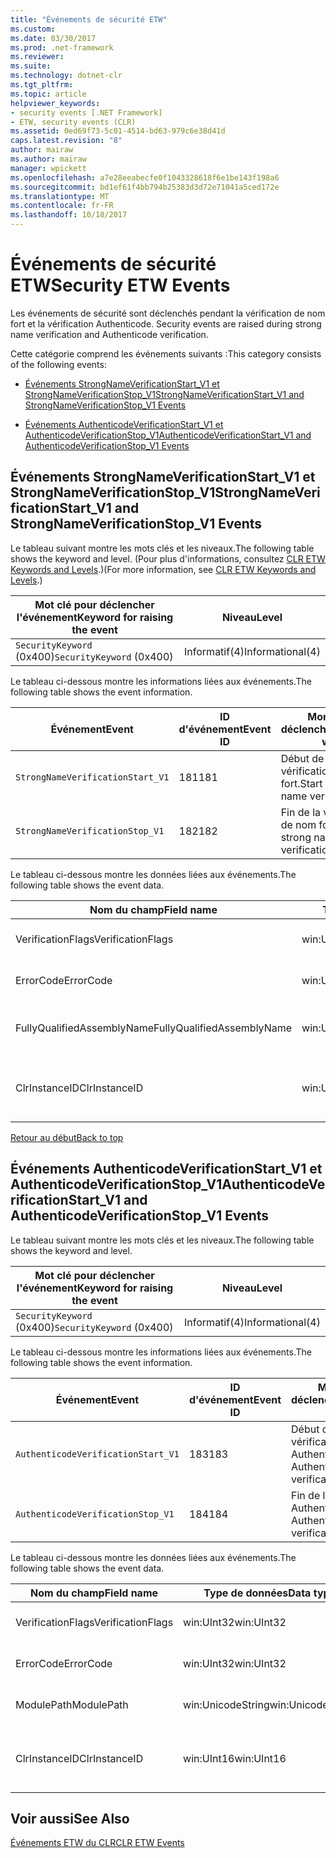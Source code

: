 ```yaml
---
title: "Événements de sécurité ETW"
ms.custom: 
ms.date: 03/30/2017
ms.prod: .net-framework
ms.reviewer: 
ms.suite: 
ms.technology: dotnet-clr
ms.tgt_pltfrm: 
ms.topic: article
helpviewer_keywords:
- security events [.NET Framework]
- ETW, security events (CLR)
ms.assetid: 0ed69f73-5c01-4514-bd63-979c6e38d41d
caps.latest.revision: "8"
author: mairaw
ms.author: mairaw
manager: wpickett
ms.openlocfilehash: a7e28eeabecfe0f1043328618f6e1be143f198a6
ms.sourcegitcommit: bd1ef61f4bb794b25383d3d72e71041a5ced172e
ms.translationtype: MT
ms.contentlocale: fr-FR
ms.lasthandoff: 10/18/2017
---
```

# <a name="security-etw-events"></a><span data-ttu-id="0375d-102">Événements de sécurité ETW</span><span class="sxs-lookup"><span data-stu-id="0375d-102">Security ETW Events</span></span>
<span data-ttu-id="0375d-103"><a name="top"></a> Les événements de sécurité sont déclenchés pendant la vérification de nom fort et la vérification Authenticode.</span><span class="sxs-lookup"><span data-stu-id="0375d-103"><a name="top"></a> Security events are raised during strong name verification and Authenticode verification.</span></span>  
  
 <span data-ttu-id="0375d-104">Cette catégorie comprend les événements suivants :</span><span class="sxs-lookup"><span data-stu-id="0375d-104">This category consists of the following events:</span></span>  
  
-   [<span data-ttu-id="0375d-105">Événements StrongNameVerificationStart_V1 et StrongNameVerificationStop_V1</span><span class="sxs-lookup"><span data-stu-id="0375d-105">StrongNameVerificationStart_V1 and StrongNameVerificationStop_V1 Events</span></span>](#strongnameverificationstart_v1_and_strongnameverificationstop_v1_events)  
  
-   [<span data-ttu-id="0375d-106">Événements AuthenticodeVerificationStart_V1 et AuthenticodeVerificationStop_V1</span><span class="sxs-lookup"><span data-stu-id="0375d-106">AuthenticodeVerificationStart_V1 and AuthenticodeVerificationStop_V1 Events</span></span>](#authenticodeverificationstart_v1_and_authenticodeverificationstop_v1_events)  
  
<a name="strongnameverificationstart_v1_and_strongnameverificationstop_v1_events"></a>   
## <a name="strongnameverificationstartv1-and-strongnameverificationstopv1-events"></a><span data-ttu-id="0375d-107">Événements StrongNameVerificationStart_V1 et StrongNameVerificationStop_V1</span><span class="sxs-lookup"><span data-stu-id="0375d-107">StrongNameVerificationStart_V1 and StrongNameVerificationStop_V1 Events</span></span>  
 <span data-ttu-id="0375d-108">Le tableau suivant montre les mots clés et les niveaux.</span><span class="sxs-lookup"><span data-stu-id="0375d-108">The following table shows the keyword and level.</span></span> <span data-ttu-id="0375d-109">(Pour plus d'informations, consultez [CLR ETW Keywords and Levels](../../../docs/framework/performance/clr-etw-keywords-and-levels.md).)</span><span class="sxs-lookup"><span data-stu-id="0375d-109">(For more information, see [CLR ETW Keywords and Levels](../../../docs/framework/performance/clr-etw-keywords-and-levels.md).)</span></span>  
  
|<span data-ttu-id="0375d-110">Mot clé pour déclencher l'événement</span><span class="sxs-lookup"><span data-stu-id="0375d-110">Keyword for raising the event</span></span>|<span data-ttu-id="0375d-111">Niveau</span><span class="sxs-lookup"><span data-stu-id="0375d-111">Level</span></span>|  
|-----------------------------------|-----------|  
|<span data-ttu-id="0375d-112">`SecurityKeyword` (0x400)</span><span class="sxs-lookup"><span data-stu-id="0375d-112">`SecurityKeyword` (0x400)</span></span>|<span data-ttu-id="0375d-113">Informatif(4)</span><span class="sxs-lookup"><span data-stu-id="0375d-113">Informational(4)</span></span>|  
  
 <span data-ttu-id="0375d-114">Le tableau ci-dessous montre les informations liées aux événements.</span><span class="sxs-lookup"><span data-stu-id="0375d-114">The following table shows the event information.</span></span>  
  
|<span data-ttu-id="0375d-115">Événement</span><span class="sxs-lookup"><span data-stu-id="0375d-115">Event</span></span>|<span data-ttu-id="0375d-116">ID d'événement</span><span class="sxs-lookup"><span data-stu-id="0375d-116">Event ID</span></span>|<span data-ttu-id="0375d-117">Moment du déclenchement</span><span class="sxs-lookup"><span data-stu-id="0375d-117">Raised when</span></span>|  
|-----------|--------------|-----------------|  
|`StrongNameVerificationStart_V1`|<span data-ttu-id="0375d-118">181</span><span class="sxs-lookup"><span data-stu-id="0375d-118">181</span></span>|<span data-ttu-id="0375d-119">Début de la vérification de nom fort.</span><span class="sxs-lookup"><span data-stu-id="0375d-119">Start of strong name verification.</span></span>|  
|`StrongNameVerificationStop_V1`|<span data-ttu-id="0375d-120">182</span><span class="sxs-lookup"><span data-stu-id="0375d-120">182</span></span>|<span data-ttu-id="0375d-121">Fin de la vérification de nom fort.</span><span class="sxs-lookup"><span data-stu-id="0375d-121">End of strong name verification.</span></span>|  
  
 <span data-ttu-id="0375d-122">Le tableau ci-dessous montre les données liées aux événements.</span><span class="sxs-lookup"><span data-stu-id="0375d-122">The following table shows the event data.</span></span>  
  
|<span data-ttu-id="0375d-123">Nom du champ</span><span class="sxs-lookup"><span data-stu-id="0375d-123">Field name</span></span>|<span data-ttu-id="0375d-124">Type de données</span><span class="sxs-lookup"><span data-stu-id="0375d-124">Data type</span></span>|<span data-ttu-id="0375d-125">Description</span><span class="sxs-lookup"><span data-stu-id="0375d-125">Description</span></span>|  
|----------------|---------------|-----------------|  
|<span data-ttu-id="0375d-126">VerificationFlags</span><span class="sxs-lookup"><span data-stu-id="0375d-126">VerificationFlags</span></span>|<span data-ttu-id="0375d-127">win:UInt32</span><span class="sxs-lookup"><span data-stu-id="0375d-127">win:UInt32</span></span>|<span data-ttu-id="0375d-128">Indicateurs de vérification.</span><span class="sxs-lookup"><span data-stu-id="0375d-128">The verification flags.</span></span>|  
|<span data-ttu-id="0375d-129">ErrorCode</span><span class="sxs-lookup"><span data-stu-id="0375d-129">ErrorCode</span></span>|<span data-ttu-id="0375d-130">win:UInt32</span><span class="sxs-lookup"><span data-stu-id="0375d-130">win:UInt32</span></span>|<span data-ttu-id="0375d-131">Code d'erreur HResult.</span><span class="sxs-lookup"><span data-stu-id="0375d-131">The HResult error code.</span></span>|  
|<span data-ttu-id="0375d-132">FullyQualifiedAssemblyName</span><span class="sxs-lookup"><span data-stu-id="0375d-132">FullyQualifiedAssemblyName</span></span>|<span data-ttu-id="0375d-133">win:UnicodeString</span><span class="sxs-lookup"><span data-stu-id="0375d-133">win:UnicodeString</span></span>|<span data-ttu-id="0375d-134">Nom d'assembly qualifié complet.</span><span class="sxs-lookup"><span data-stu-id="0375d-134">The fully qualified assembly name.</span></span>|  
|<span data-ttu-id="0375d-135">ClrInstanceID</span><span class="sxs-lookup"><span data-stu-id="0375d-135">ClrInstanceID</span></span>|<span data-ttu-id="0375d-136">win:UInt16</span><span class="sxs-lookup"><span data-stu-id="0375d-136">win:UInt16</span></span>|<span data-ttu-id="0375d-137">ID unique de l'instance de CLR ou CoreCLR.</span><span class="sxs-lookup"><span data-stu-id="0375d-137">Unique ID for the instance of CLR or CoreCLR.</span></span>|  
  
 [<span data-ttu-id="0375d-138">Retour au début</span><span class="sxs-lookup"><span data-stu-id="0375d-138">Back to top</span></span>](#top)  
  
<a name="authenticodeverificationstart_v1_and_authenticodeverificationstop_v1_events"></a>   
## <a name="authenticodeverificationstartv1-and-authenticodeverificationstopv1-events"></a><span data-ttu-id="0375d-139">Événements AuthenticodeVerificationStart_V1 et AuthenticodeVerificationStop_V1</span><span class="sxs-lookup"><span data-stu-id="0375d-139">AuthenticodeVerificationStart_V1 and AuthenticodeVerificationStop_V1 Events</span></span>  
 <span data-ttu-id="0375d-140">Le tableau suivant montre les mots clés et les niveaux.</span><span class="sxs-lookup"><span data-stu-id="0375d-140">The following table shows the keyword and level.</span></span>  
  
|<span data-ttu-id="0375d-141">Mot clé pour déclencher l'événement</span><span class="sxs-lookup"><span data-stu-id="0375d-141">Keyword for raising the event</span></span>|<span data-ttu-id="0375d-142">Niveau</span><span class="sxs-lookup"><span data-stu-id="0375d-142">Level</span></span>|  
|-----------------------------------|-----------|  
|<span data-ttu-id="0375d-143">`SecurityKeyword` (0x400)</span><span class="sxs-lookup"><span data-stu-id="0375d-143">`SecurityKeyword` (0x400)</span></span>|<span data-ttu-id="0375d-144">Informatif(4)</span><span class="sxs-lookup"><span data-stu-id="0375d-144">Informational(4)</span></span>|  
  
 <span data-ttu-id="0375d-145">Le tableau ci-dessous montre les informations liées aux événements.</span><span class="sxs-lookup"><span data-stu-id="0375d-145">The following table shows the event information.</span></span>  
  
|<span data-ttu-id="0375d-146">Événement</span><span class="sxs-lookup"><span data-stu-id="0375d-146">Event</span></span>|<span data-ttu-id="0375d-147">ID d'événement</span><span class="sxs-lookup"><span data-stu-id="0375d-147">Event ID</span></span>|<span data-ttu-id="0375d-148">Moment du déclenchement</span><span class="sxs-lookup"><span data-stu-id="0375d-148">Raised when</span></span>|  
|-----------|--------------|-----------------|  
|`AuthenticodeVerificationStart_V1`|<span data-ttu-id="0375d-149">183</span><span class="sxs-lookup"><span data-stu-id="0375d-149">183</span></span>|<span data-ttu-id="0375d-150">Début de la vérification Authenticode.</span><span class="sxs-lookup"><span data-stu-id="0375d-150">Start of Authenticode verification.</span></span>|  
|`AuthenticodeVerificationStop_V1`|<span data-ttu-id="0375d-151">184</span><span class="sxs-lookup"><span data-stu-id="0375d-151">184</span></span>|<span data-ttu-id="0375d-152">Fin de la vérification Authenticode.</span><span class="sxs-lookup"><span data-stu-id="0375d-152">End of Authenticode verification.</span></span>|  
  
 <span data-ttu-id="0375d-153">Le tableau ci-dessous montre les données liées aux événements.</span><span class="sxs-lookup"><span data-stu-id="0375d-153">The following table shows the event data.</span></span>  
  
|<span data-ttu-id="0375d-154">Nom du champ</span><span class="sxs-lookup"><span data-stu-id="0375d-154">Field name</span></span>|<span data-ttu-id="0375d-155">Type de données</span><span class="sxs-lookup"><span data-stu-id="0375d-155">Data type</span></span>|<span data-ttu-id="0375d-156">Description</span><span class="sxs-lookup"><span data-stu-id="0375d-156">Description</span></span>|  
|----------------|---------------|-----------------|  
|<span data-ttu-id="0375d-157">VerificationFlags</span><span class="sxs-lookup"><span data-stu-id="0375d-157">VerificationFlags</span></span>|<span data-ttu-id="0375d-158">win:UInt32</span><span class="sxs-lookup"><span data-stu-id="0375d-158">win:UInt32</span></span>|<span data-ttu-id="0375d-159">Indicateurs de vérification.</span><span class="sxs-lookup"><span data-stu-id="0375d-159">The verification flags.</span></span>|  
|<span data-ttu-id="0375d-160">ErrorCode</span><span class="sxs-lookup"><span data-stu-id="0375d-160">ErrorCode</span></span>|<span data-ttu-id="0375d-161">win:UInt32</span><span class="sxs-lookup"><span data-stu-id="0375d-161">win:UInt32</span></span>|<span data-ttu-id="0375d-162">Code d'erreur HResult.</span><span class="sxs-lookup"><span data-stu-id="0375d-162">The HResult error code.</span></span>|  
|<span data-ttu-id="0375d-163">ModulePath</span><span class="sxs-lookup"><span data-stu-id="0375d-163">ModulePath</span></span>|<span data-ttu-id="0375d-164">win:UnicodeString</span><span class="sxs-lookup"><span data-stu-id="0375d-164">win:UnicodeString</span></span>|<span data-ttu-id="0375d-165">Chemin d’accès du module.</span><span class="sxs-lookup"><span data-stu-id="0375d-165">The module path.</span></span>|  
|<span data-ttu-id="0375d-166">ClrInstanceID</span><span class="sxs-lookup"><span data-stu-id="0375d-166">ClrInstanceID</span></span>|<span data-ttu-id="0375d-167">win:UInt16</span><span class="sxs-lookup"><span data-stu-id="0375d-167">win:UInt16</span></span>|<span data-ttu-id="0375d-168">ID unique de l'instance de CLR ou CoreCLR.</span><span class="sxs-lookup"><span data-stu-id="0375d-168">Unique ID for the instance of CLR or CoreCLR.</span></span>|  
  
## <a name="see-also"></a><span data-ttu-id="0375d-169">Voir aussi</span><span class="sxs-lookup"><span data-stu-id="0375d-169">See Also</span></span>  
 [<span data-ttu-id="0375d-170">Événements ETW du CLR</span><span class="sxs-lookup"><span data-stu-id="0375d-170">CLR ETW Events</span></span>](../../../docs/framework/performance/clr-etw-events.md)
